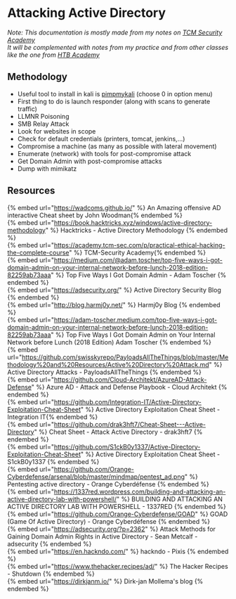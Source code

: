 # Attacking Active Directory

*Note: This documentation is mostly made from my notes on [TCM Security Academy](https://academy.tcm-sec.com/)  
It will be complemented with notes from my practice and from other classes like the one from [HTB Academy](https://academy.hackthebox.com/)*

## Methodology

- Useful tool to install in kali is [pimpmykali](https://github.com/Dewalt-arch/pimpmykali) (choose 0 in option menu)
- First thing to do is launch responder (along with scans to generate traffic)
- LLMNR Poisoning
- SMB Relay Attack
- Look for websites in scope
- Check for default credentials (printers, tomcat, jenkins,...)
- Compromise a machine (as many as possible with lateral movement)
- Enumerate (network) with tools for post-compromise attack
- Get Domain Admin with post-compromise attacks
- Dump with mimikatz

## Resources

{% embed url="https://wadcoms.github.io/" %} An Amazing offensive AD interactive Cheat sheet by John Woodman{% endembed %}  
{% embed url="https://book.hacktricks.xyz/windows/active-directory-methodology" %} Hacktricks - Active Directory Methodology {% endembed %}  
{% embed url="https://academy.tcm-sec.com/p/practical-ethical-hacking-the-complete-course" %} TCM-Security Academy{% endembed %}  
{% embed url="https://medium.com/@adam.toscher/top-five-ways-i-got-domain-admin-on-your-internal-network-before-lunch-2018-edition-82259ab73aaa" %} Top Five Ways I Got Domain Admin - Adam Toscher {% endembed %}  
{% embed url="https://adsecurity.org/" %} Active Directory Security Blog {% endembed %}  
{% embed url="http://blog.harmj0y.net/" %} Harmj0y Blog {% endembed %}  
{% embed url="https://adam-toscher.medium.com/top-five-ways-i-got-domain-admin-on-your-internal-network-before-lunch-2018-edition-82259ab73aaa" %} Top Five Ways I Got Domain Admin on Your Internal Network before Lunch (2018 Edition) Adam Toscher {% endembed %}  
{% embed url="https://github.com/swisskyrepo/PayloadsAllTheThings/blob/master/Methodology%20and%20Resources/Active%20Directory%20Attack.md" %} Active Directory Attacks - PayloadsAllTheThings {% endembed %}  
{% embed url="https://github.com/Cloud-Architekt/AzureAD-Attack-Defense" %} Azure AD - Attack and Defense Playbook - Cloud Architekt {% endembed %}  
{% embed url="https://github.com/Integration-IT/Active-Directory-Exploitation-Cheat-Sheet" %} Active Directory Exploitation Cheat Sheet - Integration IT{% endembed %}  
{% embed url="https://github.com/drak3hft7/Cheat-Sheet---Active-Directory" %} Cheat Sheet - Attack Active Directory - drak3hft7 {% endembed %}  
{% embed url="https://github.com/S1ckB0y1337/Active-Directory-Exploitation-Cheat-Sheet" %} Active Directory Exploitation Cheat Sheet - S1ckB0y1337 {% endembed %}  
{% embed url="https://github.com/Orange-Cyberdefense/arsenal/blob/master/mindmap/pentest_ad.png" %} Pentesting active directory - Orange Cyberdéfense {% endembed %}  
{% embed url="https://1337red.wordpress.com/building-and-attacking-an-active-directory-lab-with-powershell/" %} BUILDING AND ATTACKING AN ACTIVE DIRECTORY LAB WITH POWERSHELL - 1337RED {% endembed %}  
{% embed url="https://github.com/Orange-Cyberdefense/GOAD" %} GOAD (Game Of Active Directory) - Orange Cyberdéfense {% endembed %}  
{% embed url="https://adsecurity.org/?p=2362" %} Attack Methods for Gaining Domain Admin Rights in Active Directory - Sean Metcalf - adsecurity {% endembed %}  
{% embed url="https://en.hackndo.com/" %} hackndo - Pixis {% endembed %}  
{% embed url="https://www.thehacker.recipes/ad/" %} The Hacker Recipes - Shutdown {% endembed %}  
{% embed url="https://dirkjanm.io/" %} Dirk-jan Mollema's blog {% endembed %}  

